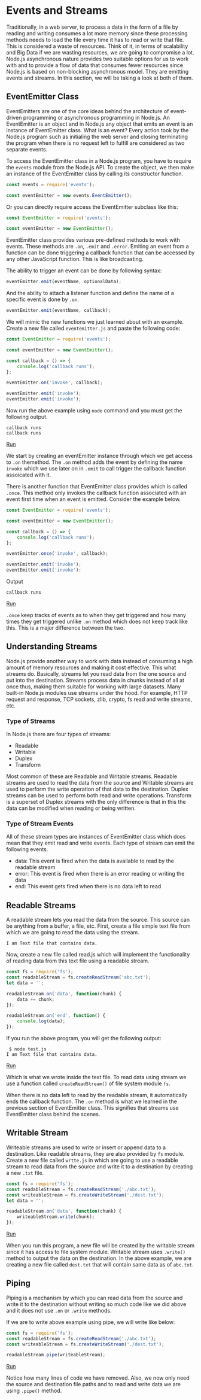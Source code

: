 # Events and Streams

Traditionally, in a web server, to process a data in the form of a file by reading and writing consumes a lot more memory since these processing methods needs to load the file every time it has to read or write that file. This is considered a waste of resources. Think of it, in terms of scalability and Big Data if we are wasting resources, we are going to compromise a lot. Node.js asynchronous nature provides two suitable options for us to work with and to provide a flow of data that consumes fewer resources since Node.js is based on non-blocking asynchronous model. They are emitting events and streams. In this section, we will be taking a look at both of them.

## EventEmitter Class

EventEmitters are one of the core ideas behind the architecture of event-driven programming or asynchronous programming in Node.js. An EventEmitter is an object and in Node.js any object that emits an event is an instance of EventEmitter class. What is an event? Every action took by the Node.js program such as initialing the web server and closing terminating the program when there is no request left to fulfill are considered as two separate events.

To access the EventEmitter class in a Node.js program, you have to require the `events` module from the Node.js API. To create the object, we then make an instance of the EventEmitter class by calling its constructor function.

```js
const events = require('events');

const eventEmitter = new events.EventEmitter();
```

Or you can directly require access the EventEmitter subclass like this:

```js
const EventEmitter = require('events');

const eventEmitter = new EventEmitter();
```

EventEmitter class provides various pre-defined methods to work with events. These methods are `.on`, `.emit` and `.error`. Emiting an event from a function can be done triggering a callback function that can be accessed by any other JavaScript function. This is like broadcasting.

The ability to trigger an event can be done by following syntax:

```js
eventEmitter.emit(eventName, optionalData);
```

And the ability to attach a listener function and define the name of a specific event is done by `.on`.

```js
eventEmitter.emit(eventName, callback);
```

We will mimic the new functions we just learned about with an example. Create a new file called `eventemitter.js` and paste the following code:

```js
const EventEmitter = require('events');

const eventEmitter = new EventEmitter();

const callback = () => {
	console.log('callback runs');
};

eventEmitter.on('invoke', callback);

eventEmitter.emit('invoke');
eventEmitter.emit('invoke');
```

Now run the above example using `node` command and you must get the following output.

```shell
callback runs
callback runs
```

[Run](https://repl.it/@amandeepmittal/31)

We start by creating an eventEmitter instance through which we get access to `.on` themethod. The `.on` method adds the event by defining the name `invoke` which we use later on in `.emit` to call trigger the callback function assoicated with it.

There is another function that EventEmitter class provides which is called `.once`. This method only invokes the callback function associated with an event first time when an event is emitted. Consider the example below.

```js
const EventEmitter = require('events');

const eventEmitter = new EventEmitter();

const callback = () => {
	console.log('callback runs');
};

eventEmitter.once('invoke', callback);

eventEmitter.emit('invoke');
eventEmitter.emit('invoke');
```

Output

```shell
callback runs
```

[Run](https://repl.it/@amandeepmittal/32)

`.once` keep tracks of events as to when they get triggered and how many times they get triggered unlike `.on` method which does not keep track like this. This is a major difference between the two.

## Understanding Streams

Node.js provide another way to work with data instead of consuming a high amount of memory resources and making it cost effective. This what streams do. Basically, streams let you read data from the one source and put into the destination. Streams process data in chunks instead of all at once thus, making them suitable for working with large datasets. Many built-in Node.js modules use streams under the hood. For example, HTTP request and response, TCP sockets, zlib, crypto, fs read and write streams, etc.

### Type of Streams

In Node.js there are four types of streams:

- Readable
- Writable
- Duplex
- Transform

Most common of these are Readable and Writable streams. Readable streams are used to read the data from the source and Writable streams are used to perform the write operation of that data to the destination. Duplex streams can be used to perform both read and write operations. Transform is a superset of Duplex streams with the only difference is that in this the data can be modified when reading or being written.

### Type of Stream Events

All of these stream types are instances of EventEmitter class which does mean that they emit read and write events. Each type of stream can emit the following events.

- data: This event is fired when the data is available to read by the readable stream
- error: This event is fired when there is an error reading or writing the data
- end: This event gets fired when there is no data left to read

## Readable Streams

A readable stream lets you read the data from the source. This source can be anything from a buffer, a file, etc. First, create a file simple text file from which we are going to read the data using the stream.

```text
I am Text file that contains data.
```

Now, create a new file called read.js which will implement the functionality of reading data from this text file using a readable stream.

```js
const fs = require('fs');
const readableStream = fs.createReadStream('abc.txt');
let data = '';

readableStream.on('data', function(chunk) {
	data += chunk;
});

readableStream.on('end', function() {
	console.log(data);
});
```

If you run the above program, you will get the following output:

```shell
 $ node test.js
I am Text file that contains data.
```

[Run](https://repl.it/@amandeepmittal/33)

Which is what we wrote inside the text file. To read data using stream we use a function called `createReadStream()` of file system module `fs`.

When there is no data left to read by the readable stream, it automatically ends the callback function. The `.on` method is what we learned in the previous section of EventEmitter class. This signifies that streams use EventEmitter class behind the scenes.

## Writable Stream

Writeable streams are used to write or insert or append data to a destination. Like readable streams, they are also provided by `fs` module. Create a new file called `wrtte.js` in which are going to use a readable stream to read data from the source and write it to a destination by creating a new `.txt` file.

```js
const fs = require('fs');
const readableStream = fs.createReadStream('./abc.txt');
const writeableStream = fs.createWriteStream('./dest.txt');
let data = '';

readableStream.on('data', function(chunk) {
	writeableStream.write(chunk);
});
```

[Run](https://repl.it/@amandeepmittal/34)

When you run this program, a new file will be created by the writable stream since it has access to file system module. Writable stream uses `.write()` method to output the data on the destination. In the above example, we are creating a new file called `dest.txt` that will contain same data as of `abc.txt`.

## Piping

Piping is a mechanism by which you can read data from the source and write it to the destination without writing so much code like we did above and it does not use `.on` or `.write` methods.

If we are to write above example using pipe, we will write like below:

```js
const fs = require('fs');
const readableStream = fs.createReadStream('./abc.txt');
const writeableStream = fs.createWriteStream('./dest.txt');

readableStream.pipe(writeableStream);
```

[Run](https://repl.it/@amandeepmittal/35)

Notice how many lines of code we have removed. Also, we now only need the source and destination file paths and to read and write data we are using `.pipe()` method.
